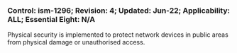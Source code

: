 ### Control: ism-1296; Revision: 4; Updated: Jun-22; Applicability: ALL; Essential Eight: N/A
<p>Physical security is implemented to protect network devices in public areas from physical damage or unauthorised access.</p>